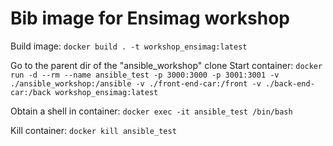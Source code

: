 # Bib image for Ensimag workshop

Build image: `docker build . -t workshop_ensimag:latest`

Go to the parent dir of the "ansible_workshop" clone
Start container: `docker run -d --rm --name ansible_test -p 3000:3000 -p 3001:3001 -v ./ansible_workshop:/ansible -v ./front-end-car:/front -v ./back-end-car:/back workshop_ensimag:latest`

Obtain a shell in container: `docker exec -it ansible_test /bin/bash`

Kill container: `docker kill ansible_test`
